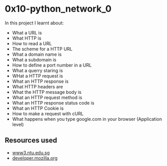 # 0x10-python_network_0
In this project I learnt about:
- What a URL is
- What HTTP is
- How to read a URL
- The scheme for a HTTP URL
- What a domain name is
- What a subdomain is
- How to define a port number in a URL
- What a querry staring is
- WHat a HTTP request is 
- What an HTTP response is
- What HTTP headers are
- What the HTTP message body is
- What an HTTP request method is
- What an HTTP response status code is
- What an HTTP Cookie is
- How to make a request with cURL
- What happens when you type google.com in your browser (Application level)

## Resources used
- [www3.ntu.edu.sg](https://www3.ntu.edu.sg/home/ehchua/programming/webprogramming/HTTP_Basics.html)
- [developer.mozilla.org](https://developer.mozilla.org/en-US/docs/Web/HTTP/Cookies)
